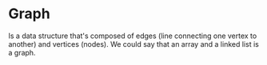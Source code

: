# Graph

Is a data structure that's composed of edges (line connecting one vertex to another) and vertices (nodes).  We could say that an array and a linked list is a graph.